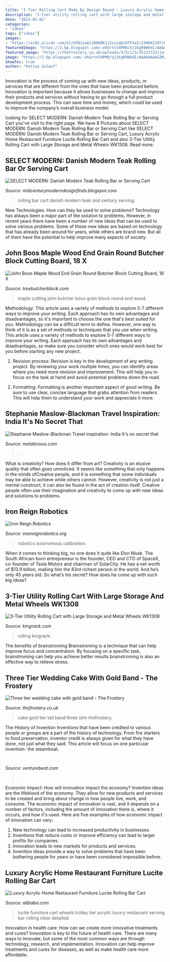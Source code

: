```yaml
---
title: "3 Tier Rolling Cart Made By Design Round : Luxury Acrylic Home Restaurant Furniture Lucite Rolling Bar Cart"
description: "3-tier utility rolling cart with large storage and metal wheels wk1308"
date: "2023-01-02"
categories:
- "ideas"
tags: ["ideas"]
images:
- "https://sc02.alicdn.com/kf/HTB1xaA1iRDH8KJjSszcq6zDTFXaZ/230942297/HTB1xaA1iRDH8KJjSszcq6zDTFXaZ.jpg"
featuredImage: "https://2.bp.blogspot.com/-ehGrtnlHPM0/Uj3kgR9WkHI/AAAAAAAAG3M/t5HAv6q_1Yo/s1600/Mid-Century_Rolling_Bar_Cart_3.JPG"
featured_image: "https://thefrostery.co.uk/uploads/3/5/1/3/35133723/jat00204_orig.jpg"
image: "https://2.bp.blogspot.com/-ehGrtnlHPM0/Uj3kgR9WkHI/AAAAAAAAG3M/t5HAv6q_1Yo/s1600/Mid-Century_Rolling_Bar_Cart_3.JPG"
ShowToc: true
author: "Pattie Zulauf"
---
```



Innovation is the process of coming up with new ideas, products, or services that are different from the ones that have been produced before. Innovation is important because it allows businesses to change and improve their products and services without having to go through a full product development process. This can save time and money, which could be used to improve the company’s overall business model.

	

		
looking for SELECT MODERN: Danish Modern Teak Rolling Bar or Serving Cart you've visit to the right page. We have 8 Pictures about SELECT MODERN: Danish Modern Teak Rolling Bar or Serving Cart like SELECT MODERN: Danish Modern Teak Rolling Bar or Serving Cart, Luxury Acrylic Home Restaurant Furniture Lucite Rolling Bar Cart and also 3-Tier Utility Rolling Cart with Large Storage and Metal Wheels WK1308. Read more:
		
    
## SELECT MODERN: Danish Modern Teak Rolling Bar Or Serving Cart

<img loading=lazy src="https://2.bp.blogspot.com/-ehGrtnlHPM0/Uj3kgR9WkHI/AAAAAAAAG3M/t5HAv6q_1Yo/s1600/Mid-Century_Rolling_Bar_Cart_3.JPG" onerror="this.onerror=null;this.src='https://tse3.mm.bing.net/th?id=OIP.Dp_eBQCxemv22JIZA7YAawHaHI&amp;pid=15.1';" alt="SELECT MODERN: Danish Modern Teak Rolling Bar or Serving Cart">

_Source: midcenturymoderndesignfinds.blogspot.com_

>rolling bar cart danish modern teak mid century serving. 

	

New Technologies: How can they be used to solve problems?
Technology has always been a major part of the solution to problems. However, in recent years there have been a number of new ideas that can be used to solve various problems. Some of these new ideas are based on technology that has already been around for years, while others are brand new. But all of them have the potential to help improve many aspects of society.

    
## John Boos Maple Wood End Grain Round Butcher Block Cutting Board, 18 X

<img loading=lazy src="http://treebutcherblock.com/en/uploads/John-Boos-Maple-Wood-End-Grain-Round-Butcher-Block-Cutting-Board-18-X-3-NEW-12-lmf.jpg" onerror="this.onerror=null;this.src='https://tse2.mm.bing.net/th?id=OIP.ac5XsCvxJsarGg7i-f9AdgAAAA&amp;pid=15.1';" alt="John Boos Maple Wood End Grain Round Butcher Block Cutting Board, 18 X">

_Source: treebutcherblock.com_

>maple cutting john butcher boos grain block round end wood. 

	

Methodology: This article uses a variety of methods to explore 5-7 different ways to improve your writing. Each approach has its own advantages and disadvantages, so it's important to choose the one that's best suited for you.
Methodology can be a difficult term to define. However, one way to think of it is as a set of methods or techniques that you use when writing. This article uses a variety of methods to explore 5-7 different ways to improve your writing. Each approach has its own advantages and disadvantages, so make sure you consider which ones would work best for you before starting any new project.
1) Revision process: Revision is key in the development of any writing project. By reviewing your work multiple times, you can identify areas where you need more revision and improvement. This will help you to focus on the task at hand and avoid potential problems down the road.

2) Formatting: Formatting is another important aspect of good writing. Be sure to use clear, concise language that grabs attention from readers. This will help them to understand your work and appreciate it more.

    
## Stephanie Maslow-Blackman Travel Inspiration: India It&#039;s No Secret That

<img loading=lazy src="https://cdn.shopify.com/s/files/1/0004/1484/2937/articles/steph_in_india_1024x1024.jpg?v=1573008914" onerror="this.onerror=null;this.src='https://tse1.mm.bing.net/th?id=OIP.A9eB6CKh8iqXBq3T2jGGKgHaHa&amp;pid=15.1';" alt="Stephanie Maslow-Blackman Travel inspiration: India It&#039;s no secret that">

_Source: metalicious.com_

>. 

	

What is creativity? How does it differ from art?
Creativity is an elusive quality that often goes unnoticed. It seems like something that only happens in the minds ofCreative people, and it is something that some individuals may be able to achieve while others cannot. However, creativity is not just a mental construct; it can also be found in the act of creation itself. Creative people often use their imagination and creativity to come up with new ideas and solutions to problems.

    
## Iron Reign Robotics

<img loading=lazy src="https://ironreignrobotics.org/images/allHail.jpg" onerror="this.onerror=null;this.src='https://tse1.mm.bing.net/th?id=OIP.4c9kuFRrefq0sNwYILICxAHaFM&amp;pid=15.1';" alt="Iron Reign Robotics">

_Source: ironreignrobotics.org_

>robotics autonomous calibration. 

	

When it comes to thinking big, no one does it quite like Elon Musk. The South African-born entrepreneur is the founder, CEO and CTO of SpaceX, co-founder of Tesla Motors and chairman of SolarCity. He has a net worth of $13.9 billion, making him the 83rd richest person in the world. And he’s only 45 years old. So what’s his secret? How does he come up with such big ideas?

    
## 3-Tier Utility Rolling Cart With Large Storage And Metal Wheels WK1308

<img loading=lazy src="https://cdn.shopify.com/s/files/1/0103/6081/5674/products/5-1_c9880615-ef3a-4206-9bcf-dce57511d1b8_1024x1024@2x.jpg?v=1586488268" onerror="this.onerror=null;this.src='https://tse3.mm.bing.net/th?id=OIP.qZnGFZwHx3GHykVT9AXcxgHaHa&amp;pid=15.1';" alt="3-Tier Utility Rolling Cart with Large Storage and Metal Wheels WK1308">

_Source: kingrack.com_

>rolling kingrack. 

	

The benefits of brainstroming
Brainstroming is a technique that can help improve focus and concentration. By focusing on a specific task, brainstroming can help you achieve better results.brainstroming is also an effective way to relieve stress.

    
## Three Tier Wedding Cake With Gold Band - The Frostery

<img loading=lazy src="https://thefrostery.co.uk/uploads/3/5/1/3/35133723/jat00204_orig.jpg" onerror="this.onerror=null;this.src='https://tse1.mm.bing.net/th?id=OIP.EcGnLTt3bIJ40KKacQkKFwHaLH&amp;pid=15.1';" alt="Three tier wedding cake with gold band - The Frostery">

_Source: thefrostery.co.uk_

>cake gold tier tall band three slim thefrostery. 

	

The History of Invention
Inventions that have been credited to various people or groups are a part of the history of technology. From fire starters to food preservation, inventor credit is always given for what they have done, not just what they said. This article will focus on one particular invention- the steamboat.

    
## 

<img loading=lazy src="https://venturebeat.com/wp-content/uploads/2018/09/IMG_20180903_100317.jpg?w=664" onerror="this.onerror=null;this.src='https://tse4.mm.bing.net/th?id=OIP.RDcB-YLVyI_c210PUJidMgHaGr&amp;pid=15.1';" alt="">

_Source: venturebeat.com_

>. 

	

Economic Impact: How will innovation impact the economy?
Invention ideas are the lifeblood of the economy. They allow for new products and services to be created and bring about change in how people live, work, and consume. The economic impact of innovation is vast, and it depends on a number of factors, including the amount of innovation there is, where it occurs, and how it's used. Here are five examples of how economic impact of innovation can vary: 
1. New technology can lead to increased productivity in businesses. 
2. Inventions that reduce costs or improve efficiency can lead to larger profits for companies. 
3. Innovation leads to new markets for products and services. 
4. Invention ideas provide a way to solve problems that have been bothering people for years or have been considered impossible before. 

    
## Luxury Acrylic Home Restaurant Furniture Lucite Rolling Bar Cart

<img loading=lazy src="https://sc02.alicdn.com/kf/HTB1xaA1iRDH8KJjSszcq6zDTFXaZ/230942297/HTB1xaA1iRDH8KJjSszcq6zDTFXaZ.jpg" onerror="this.onerror=null;this.src='https://tse4.mm.bing.net/th?id=OIP.djhLMWMozgAVAbgRKNuFygHaHa&amp;pid=15.1';" alt="Luxury Acrylic Home Restaurant Furniture Lucite Rolling Bar Cart">

_Source: alibaba.com_

>lucite furniture cart wheels trolley tier acrylic luxury restaurant serving bar rolling clear detailed. 

	

Innovation in health care: How can we create more innovative treatments and cures?
Innovation is key to the future of health care. There are many ways to innovate, but some of the most common ways are through technology, research, and implementation. Innovation can help improve treatments and cures for diseases, as well as make health care more affordable.

